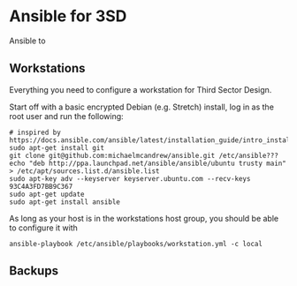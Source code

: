 # Ansible for 3SD

Ansible to

## Workstations

Everything you need to configure a workstation for Third Sector Design.

Start off with a basic encrypted Debian (e.g. Stretch) install, log in as the root user and run the following:

```
# inspired by https://docs.ansible.com/ansible/latest/installation_guide/intro_installation.html#id16
sudo apt-get install git
git clone git@github.com:michaelmcandrew/ansible.git /etc/ansible???
echo "deb http://ppa.launchpad.net/ansible/ansible/ubuntu trusty main" > /etc/apt/sources.list.d/ansible.list
sudo apt-key adv --keyserver keyserver.ubuntu.com --recv-keys 93C4A3FD7BB9C367
sudo apt-get update
sudo apt-get install ansible
```

As long as your host is in the workstations host group, you should be able to configure it with

```
ansible-playbook /etc/ansible/playbooks/workstation.yml -c local
```

## Backups
